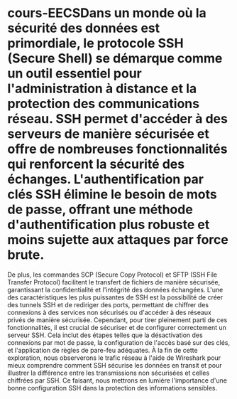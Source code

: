 # cours-EECSDans un monde où la sécurité des données est primordiale, le protocole SSH (Secure Shell) se démarque comme un outil essentiel pour l'administration à distance et la protection des communications réseau. SSH permet d'accéder à des serveurs de manière sécurisée et offre de nombreuses fonctionnalités qui renforcent la sécurité des échanges. L'authentification par clés SSH élimine le besoin de mots de passe, offrant une méthode d'authentification plus robuste et moins sujette aux attaques par force brute.
De plus, les commandes SCP (Secure Copy Protocol) et SFTP (SSH File Transfer Protocol) facilitent le transfert de fichiers de manière sécurisée, garantissant la confidentialité et l'intégrité des données échangées. L'une des caractéristiques les plus puissantes de SSH est la possibilité de créer des tunnels SSH et de rediriger des ports, permettant de chiffrer des connexions à des services non sécurisés ou d'accéder à des réseaux privés de manière sécurisée.
Cependant, pour tirer pleinement parti de ces fonctionnalités, il est crucial de sécuriser et de configurer correctement un serveur SSH. Cela inclut des étapes telles que la désactivation des connexions par mot de passe, la configuration de l'accès basé sur des clés, et l'application de règles de pare-feu adéquates.
À la fin de cette exploration, nous observerons le trafic réseau à l'aide de Wireshark pour mieux comprendre comment SSH sécurise les données en transit et pour illustrer la différence entre les transmissions non sécurisées et celles chiffrées par SSH. Ce faisant, nous mettrons en lumière l'importance d'une bonne configuration SSH dans la protection des informations sensibles.

